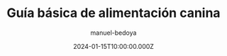 ---
title: "Guía básica de alimentación canina"
slug: "guia-alimentacion-canina"
excerpt: "Aprende los fundamentos de la alimentación adecuada para perros, incluyendo tipos de alimento, porciones recomendadas y consejos nutricionales esenciales para mantener a tu mascota saludable y feliz."
image: "https://images.unsplash.com/photo-1558618666-fcd25c85cd64?ixlib=rb-4.0.3&auto=format&fit=crop&w=800&q=80"
date: 2024-01-15T10:00:00.000Z
author: "manuel-bedoya"
categories: ["alimentacion"]
tags: []
readingTime: 7
featured: true
showTableOfContents: true
status: "published"
seoTitle: "Guía básica de alimentación canina - Nutrición para perros"
seoDescription: "Descubre los fundamentos de la alimentación canina con nuestra guía completa sobre nutrición para perros."
---